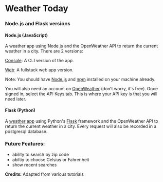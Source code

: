 # Weather Today
### Node.js and Flask versions

#### Node.js (JavaScript)
A weather app using Node.js and the OpenWeather API to return the current weather in a city. There are 2 versions:

[Console](https://github.com/zarkle/weather-today/tree/master/weather-app-console): A CLI version of the app.

[Web](https://github.com/zarkle/weather-today/tree/master/weather-app-web): A fullstack web app version.

Note: You should have [Node.js](https://nodejs.org/en/) and [npm](https://www.npmjs.com/) installed on your machine already.

You will also need an account on [OpenWeather](https://openweathermap.org/api) (don't worry, it's free).  Once signed in, select the API Keys tab. This is where your API key is that you will need later.


#### Flask (Python)
A [weather app](https://github.com/zarkle/weather-today/tree/master/weather-today-flask) using Python's [Flask](http://flask.pocoo.org/) framework and the OpenWeather API to return the current weather in a city. Every request will also be recorded in a postgresql database.


### Future Features:
- ability to search by zip code
- abiltiy to choose Celsius or Fahrenheit
- show recent searches

**Credits:** Adapted from various tutorials
